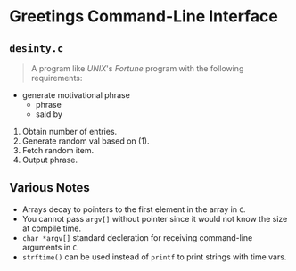# Greetings Command-Line Interface

## `desinty.c`
> A program like _UNIX_'s _Fortune_ program with the following requirements:

- generate motivational phrase
    - phrase
    - said by

1. Obtain number of entries.
2. Generate random val based on (1).
3. Fetch random item.
4. Output phrase.

## Various Notes
- Arrays decay to pointers to the first element in the array in `C`.
- You cannot pass `argv[]` without pointer since it would not know the size at compile time.
- `char *argv[]` standard decleration for receiving command-line arguments in `C`.
- `strftime()` can be used instead of `printf` to print strings with time vars.